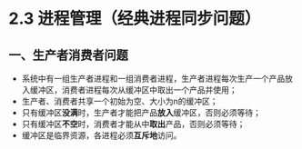 # 2.3 进程管理（经典进程同步问题）

## 一、生产者消费者问题

* 系统中有一组生产者进程和一组消费者进程，生产者进程每次生产一个产品放入缓冲区，消费者进程每次从缓冲区中取出一个产品并使用；
* 生产者、消费者共享一个初始为空、大小为n的缓冲区；
* 只有缓冲区**没满**时，生产者才能把产品**放入**缓冲区，否则必须等待；
* 只有缓冲区**不空**时，消费者才能从中**取出**产品，否则必须等待；
* 缓冲区是临界资源，各进程必须**互斥地**访问。

